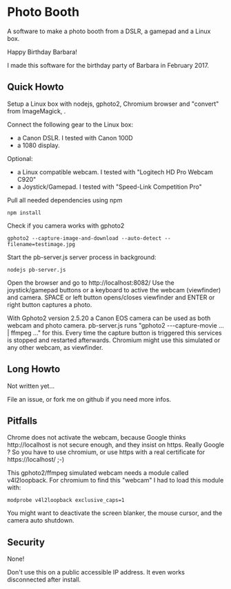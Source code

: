 Photo Booth
============

A software to make a photo booth from a DSLR, a gamepad and a Linux box.

Happy Birthday Barbara!

I made this software for the birthday party of Barbara in February 2017.

Quick Howto
-----------

Setup a Linux box with nodejs, gphoto2, Chromium browser and "convert" from ImageMagick, .

Connect the following gear to the Linux box:

- a Canon DSLR. I tested with Canon 100D
- a 1080 display.

Optional:

- a Linux compatible webcam. I tested with "Logitech HD Pro Webcam C920"
- a Joystick/Gamepad. I tested with "Speed-Link Competition Pro"

Pull all needed dependencies using npm

```
npm install
```

Check if you camera works with gphoto2

```
gphoto2 --capture-image-and-download --auto-detect --filename=testimage.jpg
```

Start the pb-server.js server process in background:

```
nodejs pb-server.js
```

Open the browser and go to http://localhost:8082/
Use the joystick/gamepad buttons or a keyboard to active the webcam (viewfinder) and camera.
SPACE or left button opens/closes viewfinder and ENTER or right button captures a photo.

With Gphoto2 version 2.5.20 a Canon EOS camera can be used as both webcam and photo camera. 
pb-server.js runs "gphoto2 ---capture-movie ... | ffmpeg ..." for this. 
Every time the capture button is triggered this services is stopped 
and restarted afterwards. Chromium might use this simulated or any other webcam, 
as viewfinder. 

Long Howto
----------

Not written yet...

File an issue, or fork me on github if you need more infos.

Pitfalls
--------

Chrome does not activate the webcam, because Google thinks http://localhost is not secure enough, and 
they insist on https. Really Google ? So you have to use chromium, or use https with a real certificate
for https://localhost/ ;-)

This gphoto2/ffmpeg simulated webcam needs a module called v4l2loopback.
For chromium to find this "webcam" I had to load this module with:

```
modprobe v4l2loopback exclusive_caps=1
```

You might want to deactivate the screen blanker, the mouse cursor, and the camera auto shutdown.

Security
---------

None! 

Don't use this on a public accessible IP address. It even works disconnected after install.

